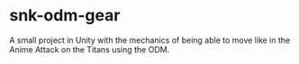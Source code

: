 # snk-odm-gear
A small project in Unity with the mechanics of being able to move like in the Anime Attack on the Titans using the ODM.
